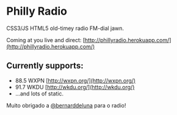 Philly Radio
============

CSS3/JS HTML5 old-timey radio FM-dial jawn.

Coming at you live and direct: [http://phillyradio.herokuapp.com/](http://phillyradio.herokuapp.com/)

## Currently supports:
* 88.5 WXPN [http://wxpn.org/](http://wxpn.org/)
* 91.7 WKDU [http://wkdu.org/](http://wkdu.org/)
* ...and lots of static.

Muito obrigado a [@bernarddeluna](https://github.com/bernarddeluna) para o radio!
